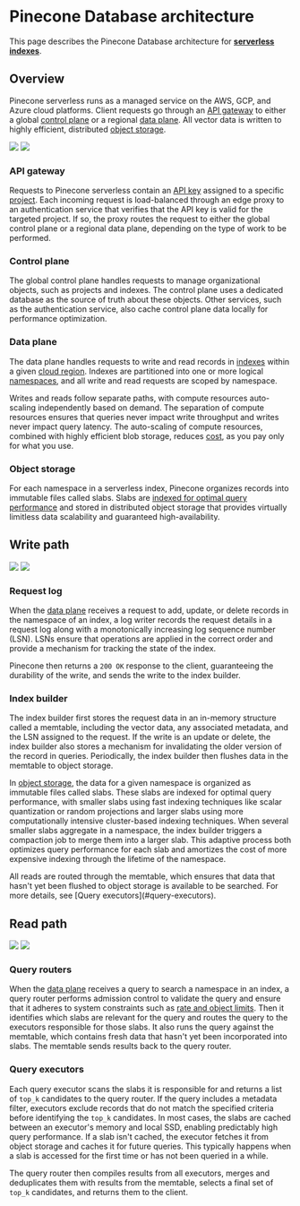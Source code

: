 # Pinecone Database architecture

This page describes the Pinecone Database architecture for [**serverless indexes**](/guides/index-data/indexing-overview).

## Overview

Pinecone serverless runs as a managed service on the AWS, GCP, and Azure cloud platforms. Client requests go through an [API gateway](#api-gateway) to either a global [control plane](#control-plane) or a regional [data plane](#data-plane). All vector data is written to highly efficient, distributed [object storage](#object-storage).

<img className="block max-w-full dark:hidden" noZoom src="https://mintlify.s3.us-west-1.amazonaws.com/pinecone/images/serverless-overview.svg" />

<img className="hidden max-w-full dark:block" noZoom src="https://mintlify.s3.us-west-1.amazonaws.com/pinecone/images/serverless-overview-dark.svg" />

### API gateway

Requests to Pinecone serverless contain an [API key](/guides/projects/manage-api-keys) assigned to a specific [project](/guides/projects/understanding-projects). Each incoming request is load-balanced through an edge proxy to an authentication service that verifies that the API key is valid for the targeted project. If so, the proxy routes the request to either the global control plane or a regional data plane, depending on the type of work to be performed.

### Control plane

The global control plane handles requests to manage organizational objects, such as projects and indexes. The control plane uses a dedicated database as the source of truth about these objects. Other services, such as the authentication service, also cache control plane data locally for performance optimization.

### Data plane

The data plane handles requests to write and read records in [indexes](/guides/index-data/indexing-overview) within a given [cloud region](/guides/index-data/create-an-index#cloud-regions). Indexes are partitioned into one or more logical [namespaces](/guides/index-data/indexing-overview#namespaces), and all write and read requests are scoped by namespace.

Writes and reads follow separate paths, with compute resources auto-scaling independently based on demand. The separation of compute resources ensures that queries never impact write throughput and writes never impact query latency. The auto-scaling of compute resources, combined with highly efficient blob storage, reduces [cost](/guides/manage-cost/understanding-cost), as you pay only for what you use.

### Object storage

For each namespace in a serverless index, Pinecone organizes records into immutable files called slabs. Slabs are [indexed for optimal query performance](#index-builder) and stored in distributed object storage that provides virtually limitless data scalability and guaranteed high-availability.

## Write path

<img className="block max-w-full dark:hidden" noZoom src="https://mintlify.s3.us-west-1.amazonaws.com/pinecone/images/serverless-write-path.svg" />

<img className="hidden max-w-full dark:block" noZoom src="https://mintlify.s3.us-west-1.amazonaws.com/pinecone/images/serverless-write-path-dark.svg" />

### Request log

When the [data plane](#data-plane) receives a request to add, update, or delete records in the namespace of an index, a log writer records the request details in a request log along with a monotonically increasing log sequence number (LSN). LSNs ensure that operations are applied in the correct order and provide a mechanism for tracking the state of the index.

Pinecone then returns a `200 OK` response to the client, guaranteeing the durability of the write, and sends the write to the index builder.

### Index builder

The index builder first stores the request data in an in-memory structure called a memtable, including the vector data, any associated metadata, and the LSN assigned to the request. If the write is an update or delete, the index builder also stores a mechanism for invalidating the older version of the record in queries. Periodically, the index builder then flushes data in the memtable to object storage.

In [object storage](#object-storage), the data for a given namespace is organized as immutable files called slabs. These slabs are indexed for optimal query performance, with smaller slabs using fast indexing techniques like scalar quantization or random projections and larger slabs using more computationally intensive cluster-based indexing techniques. When several smaller slabs aggregate in a namespace, the index builder triggers a compaction job to merge them into a larger slab. This adaptive process both optimizes query performance for each slab and amortizes the cost of more expensive indexing through the lifetime of the namespace.

<Note>
  All reads are routed through the memtable, which ensures that data that hasn't yet been flushed to object storage is available to be searched. For more details, see [Query executors](#query-executors).
</Note>

## Read path

<img className="block max-w-full dark:hidden" noZoom src="https://mintlify.s3.us-west-1.amazonaws.com/pinecone/images/serverless-read-path.svg" />

<img className="hidden max-w-full dark:block" noZoom src="https://mintlify.s3.us-west-1.amazonaws.com/pinecone/images/serverless-read-path-dark.svg" />

### Query routers

When the [data plane](#data-plane) receives a query to search a namespace in an index, a query router performs admission control to validate the query and ensure that it adheres to system constraints such as [rate and object limits](/reference/api/database-limits.mdx). Then it identifies which slabs are relevant for the query and routes the query to the executors responsible for those slabs. It also runs the query against the memtable, which contains fresh data that hasn't yet been incorporated into slabs. The memtable sends results back to the query router.

### Query executors

Each query executor scans the slabs it is responsible for and returns a list of `top_k` candidates to the query router. If the query includes a metadata filter, executors exclude records that do not match the specified criteria before identifying the `top_k` candidates. In most cases, the slabs are cached between an executor's memory and local SSD, enabling predictably high query performance. If a slab isn't cached, the executor fetches it from object storage and caches it for future queries. This typically happens when a slab is accessed for the first time or has not been queried in a while.

The query router then compiles results from all executors, merges and deduplicates them with results from the memtable, selects a final set of `top_k` candidates, and returns them to the client.
